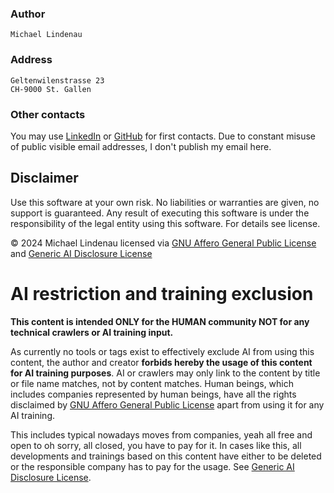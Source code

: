 ### Author

    Michael Lindenau

### Address

    Geltenwilenstrasse 23
    CH-9000 St. Gallen

### Other contacts

You may use [LinkedIn](https://www.linkedin.com/in/michael-lindenau-profil) or [GitHub](https://github.com/AlterMannomann) for first contacts. Due to constant misuse of public visible email addresses, I don't publish my email here.

## Disclaimer
Use this software at your own risk. No liabilities or warranties are given, no support is guaranteed. Any result of executing this software is under the responsibility of the legal entity using this software. For details see license.

&copy; 2024 Michael Lindenau licensed via [GNU Affero General Public License](https://www.gnu.org/licenses/agpl-3.0.txt) and [Generic AI Disclosure License](https://toent.ch/licenses/AI_DISCLOSURE_LICENSE_V1)

# AI restriction and training exclusion
**This content is intended ONLY for the HUMAN community NOT for any technical crawlers or AI training input.**

As currently no tools or tags exist to effectively exclude AI from using this content, the author and creator **forbids hereby the usage of this content for AI training purposes**. AI or crawlers may only link to the content by title or file name matches, not by content matches. Human beings, which includes companies represented by human beings, have all the rights disclaimed by [GNU Affero General Public License](https://www.gnu.org/licenses/agpl-3.0.txt) apart from using it for any AI training.

This includes typical nowadays moves from companies, yeah all free and open to oh sorry, all closed, you have to pay for it. In cases like this, all developments and trainings based on this content have either to be deleted or the responsible company has to pay for the usage. See [Generic AI Disclosure License](https://toent.ch/licenses/AI_DISCLOSURE_LICENSE_V1).